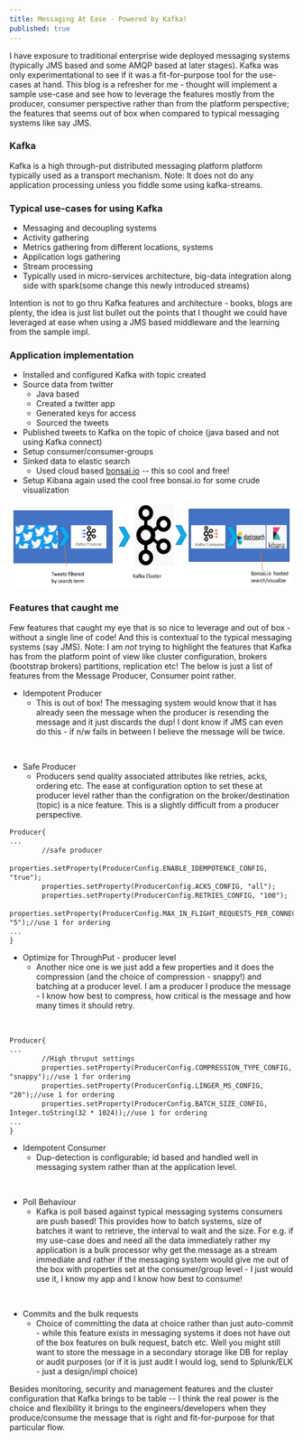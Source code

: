 ```yaml
---
title: Messaging At Ease - Powered by Kafka!
published: true
---
```


I have exposure to traditional enterprise wide deployed 
messaging systems (typically JMS based and some AMQP based at later 
stages). Kafka was only experimentational to see if it was a 
fit-for-purpose tool for the use-cases at hand. This blog is a 
refresher for me - thought will implement a sample use-case and see 
how to leverage the features mostly from the producer, consumer perspective rather than from the platform perspective; the features that seems out of box when compared to typical messaging systems like say JMS.

### Kafka 
Kafka is a high through-put distributed messaging platform 
platform typically used as a transport mechanism. Note: It does not do 
any application processing unless you fiddle some using kafka-streams.


### Typical use-cases for using Kafka
* Messaging and decoupling systems  
* Activity gathering
* Metrics gathering from different locations, systems
* Application logs gathering
* Stream processing 
* Typically used in micro-services architecture, big-data integration
 along side with spark(some change this newly introduced streams)

Intention is not to go thru Kafka features and architecture - 
books, blogs are plenty, the idea is just list bullet out the points
that I thought we could have leveraged at ease when using a JMS based 
middleware and the learning from the sample impl.

### Application implementation 

* Installed and configured Kafka with topic created 
* Source data from twitter 
    - Java based 
    - Created a twitter app
    - Generated keys for access 
    - Sourced the tweets
* Published tweets to Kafka on the topic of choice (java based and 
not using Kafka connect)
* Setup consumer/consumer-groups
* Sinked data to elastic search
    - Used cloud based [bonsai.io](https://bonsai.io/) -- this so cool and free!
* Setup Kibana again used the cool free bonsai.io for some 
crude visualization

<img src="/assets/images/Messaging-Kafka-Application_Arch.PNG" 
width="700" height="150" />

### Features that caught me

Few features that caught my eye that is so nice to leverage and 
out of box  - without a single line of code! And this is contextual 
to the typical messaging systems (say JMS). Note: I
 am *not* trying to highlight the features that Kafka has from the 
 platform point of view like cluster 
 configuration, brokers (bootstrap brokers) partitions, replication 
 etc! The below is just a list of features from the Message Producer, 
 Consumer point rather.
 
* Idempotent Producer
    - This is out of box! The messaging system would know 
    that it has already seen the message when the producer is resending
     the message and it just discards the dup! I dont know if JMS can even do this - if n/w fails in between I believe the message will be twice.

<br/>

* Safe Producer 
   - Producers send quality associated attributes like retries, acks, ordering etc. The ease at configuration option to set these at producer level rather than the configration on the broker/destination (topic) is a nice feature. This is a slightly difficult from a producer perspective.

```console
Producer{
...
        //safe producer
        properties.setProperty(ProducerConfig.ENABLE_IDEMPOTENCE_CONFIG, "true");
        properties.setProperty(ProducerConfig.ACKS_CONFIG, "all");
        properties.setProperty(ProducerConfig.RETRIES_CONFIG, "100");
        properties.setProperty(ProducerConfig.MAX_IN_FLIGHT_REQUESTS_PER_CONNECTION, "5");//use 1 for ordering
...        
}
```

* Optimize for ThroughPut - producer level
    - Another nice one is we just add a few properties and it 
    does the compression (and the choice of compression - snappy!) 
    and batching at a producer level. I am a producer I produce the message - I know 
    how best to compress, how critical is the message and how many 
    times it should retry.
   
<br/>
  
```console
Producer{
...
        //High thruput settings
        properties.setProperty(ProducerConfig.COMPRESSION_TYPE_CONFIG, "snappy");//use 1 for ordering
        properties.setProperty(ProducerConfig.LINGER_MS_CONFIG, "20");//use 1 for ordering
        properties.setProperty(ProducerConfig.BATCH_SIZE_CONFIG, Integer.toString(32 * 1024));//use 1 for ordering
...
}
```

* Idempotent Consumer
    - Dup-detection is configurable; id based and handled well in messaging system rather than at the application level. 

<br/>
    
* Poll Behaviour
    - Kafka is poll based against typical messaging systems consumers
     are push based! This provides how to batch systems, size of 
     batches it want to retrieve, the interval to wait and the size. 
     For e.g. if my use-case does and need all the data immediately 
     rather my application is a bulk processor why get the message as
      a stream immediate and rather if the messaging system would 
      give me out of the box with properties set at the 
      consumer/group level - I just would use it, I know my app and I
       know how best to consume!

<br/>       

* Commits and the bulk requests
    - Choice of committing the data at choice rather than just 
    auto-commit - while this feature exists in messaging systems it 
    does not have out of the box features on bulk request, batch etc. 
    Well you might still want to store the message in a secondary 
    storage like DB for replay or audit purposes (or if it is just 
    audit I would log, send to Splunk/ELK - just a design/impl choice)
    
Besides monitoring, security and management features and the cluster 
configuration that Kafka brings to be table -- I think the real power
is the choice and flexibility it brings to the engineers/developers 
when they produce/consume the message that is right and 
fit-for-purpose for that particular flow.
    
